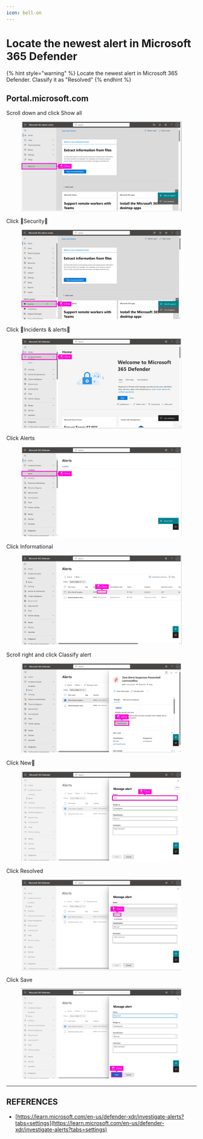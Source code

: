 ```yaml
---
icon: bell-on
---
```


# Locate the newest alert in Microsoft 365 Defender

{% hint style="warning" %}
Locate the newest alert in Microsoft 365 Defender. Classify it as "Resolved"
{% endhint %}

## Portal.microsoft.com

Scroll down and click Show all

<figure><img src="../../.gitbook/assets/image (61).png" alt=""><figcaption></figcaption></figure>

Click Security

<figure><img src="../../.gitbook/assets/image (62).png" alt=""><figcaption></figcaption></figure>

Click Incidents & alerts

<figure><img src="../../.gitbook/assets/image (63).png" alt=""><figcaption></figcaption></figure>

Click Alerts

<figure><img src="../../.gitbook/assets/image (64).png" alt=""><figcaption></figcaption></figure>

Click Informational

<figure><img src="../../.gitbook/assets/image (65).png" alt=""><figcaption></figcaption></figure>

Scroll right and click Classify alert

<figure><img src="../../.gitbook/assets/image (66).png" alt=""><figcaption></figcaption></figure>

Click New

<figure><img src="../../.gitbook/assets/image (67).png" alt=""><figcaption></figcaption></figure>

Click Resolved

<figure><img src="../../.gitbook/assets/image (68).png" alt=""><figcaption></figcaption></figure>

Click Save

<figure><img src="../../.gitbook/assets/image (69).png" alt=""><figcaption></figcaption></figure>





***

## REFERENCES

* [https://learn.microsoft.com/en-us/defender-xdr/investigate-alerts?tabs=settings](https://learn.microsoft.com/en-us/defender-xdr/investigate-alerts?tabs=settings)
